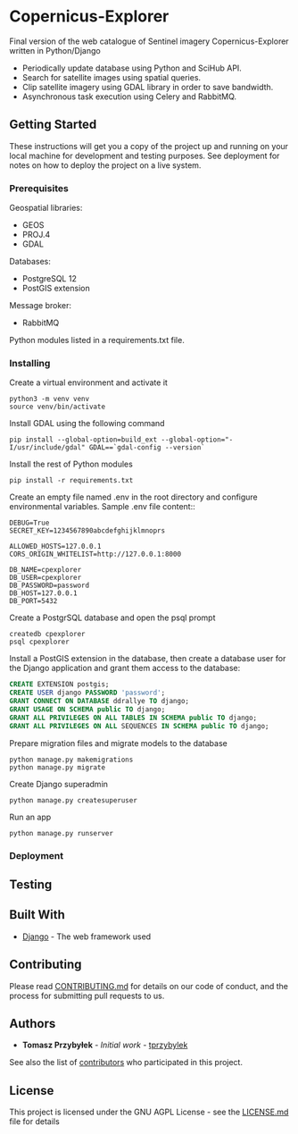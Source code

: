 # Copernicus-Explorer

Final version of the web catalogue of Sentinel imagery Copernicus-Explorer written in Python/Django

* Periodically update database using Python and SciHub API.
* Search for satellite images using spatial queries.
* Clip satellite imagery using GDAL library in order to save bandwidth.
* Asynchronous task execution using Celery and RabbitMQ.

## Getting Started

These instructions will get you a copy of the project up and running on your local machine for development and testing purposes. See deployment for notes on how to deploy the project on a live system.

### Prerequisites

Geospatial libraries:
* GEOS
* PROJ.4
* GDAL

Databases:
* PostgreSQL 12
* PostGIS extension

Message broker:
* RabbitMQ

Python modules listed in a requirements.txt file.  

### Installing

Create a virtual environment and activate it

```shell
python3 -m venv venv
source venv/bin/activate 
```

Install GDAL using the following command 

```shell
pip install --global-option=build_ext --global-option="-I/usr/include/gdal" GDAL==`gdal-config --version`
```

Install the rest of Python modules

```shell
pip install -r requirements.txt
```

Create an empty file named .env in the root directory and configure environmental variables. Sample .env file content::

```
DEBUG=True
SECRET_KEY=1234567890abcdefghijklmnoprs

ALLOWED_HOSTS=127.0.0.1
CORS_ORIGIN_WHITELIST=http://127.0.0.1:8000

DB_NAME=cpexplorer
DB_USER=cpexplorer
DB_PASSWORD=password
DB_HOST=127.0.0.1
DB_PORT=5432
```

Create a PostgrSQL database and open the psql prompt

```shell
createdb cpexplorer
psql cpexplorer
```

Install a PostGIS extension in the database, then create a database user for the Django application and grant them access to the database:

```SQL
CREATE EXTENSION postgis;
CREATE USER django PASSWORD 'password';
GRANT CONNECT ON DATABASE ddrallye TO django;
GRANT USAGE ON SCHEMA public TO django;
GRANT ALL PRIVILEGES ON ALL TABLES IN SCHEMA public TO django;
GRANT ALL PRIVILEGES ON ALL SEQUENCES IN SCHEMA public TO django;
```

Prepare migration files and migrate models to the database

```
python manage.py makemigrations
python manage.py migrate
```

Create Django superadmin

```shell
python manage.py createsuperuser
```

Run an app

```shell
python manage.py runserver
```

### Deployment



## Testing



## Built With

* [Django](https://docs.djangoproject.com/en/3.0/) - The web framework used

## Contributing

Please read [CONTRIBUTING.md](CONTRIBUTING.md) for details on our code of conduct, and the process for submitting pull requests to us.

## Authors

* **Tomasz Przybyłek** - *Initial work* - [tprzybylek](https://github.com/tprzybylek)

See also the list of [contributors](hhttps://github.com/tprzybylek/Copernicus-Explorer/contributors) who participated in this project.

## License

This project is licensed under the GNU AGPL License - see the [LICENSE.md](LICENSE.md) file for details
